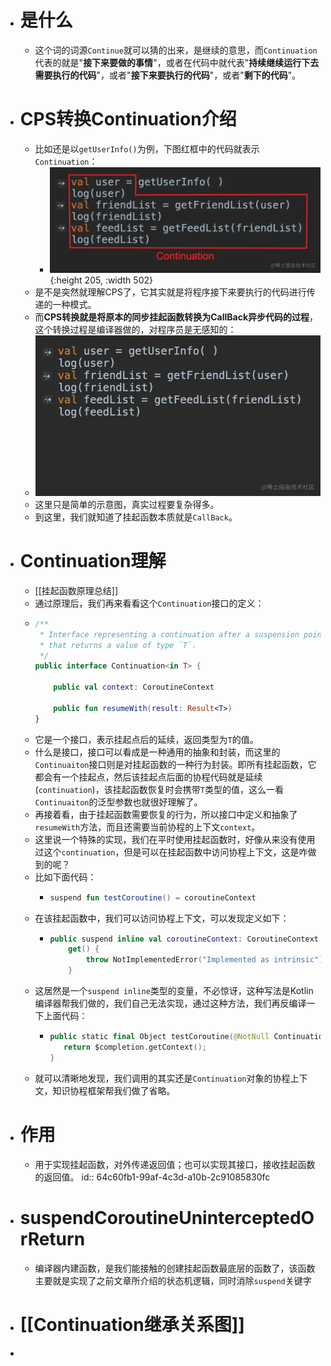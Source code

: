 - # 是什么
	- 这个词的词源`Continue`就可以猜的出来，是继续的意思，而`Continuation`代表的就是"**接下来要做的事情**"，或者在代码中就代表"**持续继续运行下去需要执行的代码**"，或者"**接下来要执行的代码**"，或者"**剩下的代码**"。
- # CPS转换Continuation介绍
	- 比如还是以`getUserInfo()`为例，下图红框中的代码就表示`Continuation`：
		- ![continue.webp](../assets/continue_1690639230595_0.webp){:height 205, :width 502}
	- 是不是突然就理解CPS了，它其实就是将程序接下来要执行的代码进行传递的一种模式。
	- 而**CPS转换就是将原本的同步挂起函数转换为CallBack异步代码的过程**，这个转换过程是编译器做的，对程序员是无感知的：
	- ![continueaia.webp](../assets/continueaia_1690639268147_0.webp)
	- 这里只是简单的示意图，真实过程要复杂得多。
	- 到这里，我们就知道了挂起函数本质就是`CallBack`。
- # Continuation理解
	- [[挂起函数原理总结]]
	- 通过原理后，我们再来看看这个`Continuation`接口的定义：
	- ```kotlin
	  /**
	   * Interface representing a continuation after a suspension point 
	   * that returns a value of type `T`.
	   */
	  public interface Continuation<in T> {
	  
	      public val context: CoroutineContext
	  
	      public fun resumeWith(result: Result<T>)
	  }
	  ```
	- 它是一个接口，表示挂起点后的延续，返回类型为`T`的值。
	- 什么是接口，接口可以看成是一种通用的抽象和封装，而这里的`Continuaiton`接口则是对挂起函数的一种行为封装。即所有挂起函数，它都会有一个挂起点，然后该挂起点后面的协程代码就是延续(`continuation`)，该挂起函数恢复时会携带`T`类型的值，这么一看`Continuaiton`的泛型参数也就很好理解了。
	- 再接着看，由于挂起函数需要恢复的行为，所以接口中定义和抽象了`resumeWith`方法，而且还需要当前协程的上下文`context`。
	- 这里说一个特殊的实现，我们在平时使用挂起函数时，好像从来没有使用过这个`continuation`，但是可以在挂起函数中访问协程上下文，这是咋做到的呢？
	- 比如下面代码：
		- ```kotlin
		  suspend fun testCoroutine() = coroutineContext
		  ```
	- 在该挂起函数中，我们可以访问协程上下文，可以发现定义如下：
		- ```kotlin
		  public suspend inline val coroutineContext: CoroutineContext
		      get() {
		          throw NotImplementedError("Implemented as intrinsic")
		      }
		  ```
	- 这居然是一个`suspend inline`类型的变量，不必惊讶，这种写法是Kotlin编译器帮我们做的，我们自己无法实现，通过这种方法，我们再反编译一下上面代码：
		- ```kotlin
		  public static final Object testCoroutine(@NotNull Continuation $completion) {
		     return $completion.getContext();
		  }
		  ```
	- 就可以清晰地发现，我们调用的其实还是`Continuation`对象的协程上下文，知识协程框架帮我们做了省略。
- # 作用
	- 用于实现挂起函数，对外传递返回值；也可以实现其接口，接收挂起函数的返回值。
	  id:: 64c60fb1-99af-4c3d-a10b-2c91085830fc
- # suspendCoroutineUninterceptedOrReturn
	- 编译器内建函数，是我们能接触的创建挂起函数最底层的函数了，该函数主要就是实现了之前文章所介绍的状态机逻辑，同时消除`suspend`关键字
- # [[Continuation继承关系图]]
-